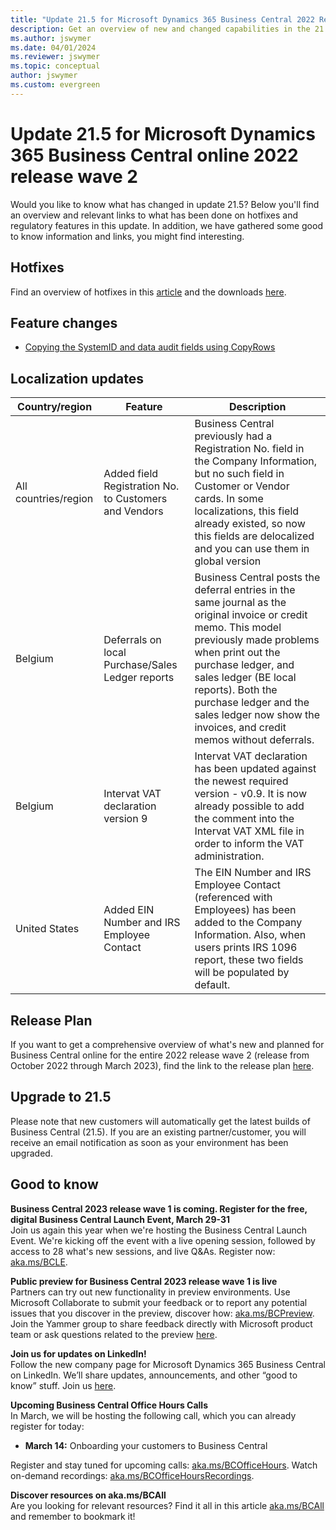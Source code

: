 ```yaml
---
title: "Update 21.5 for Microsoft Dynamics 365 Business Central 2022 Release Wave 2"
description: Get an overview of new and changed capabilities in the 21.5 update of Business Central online, which is part of 2022 release wave 2.
ms.author: jswymer
ms.date: 04/01/2024
ms.reviewer: jswymer
ms.topic: conceptual
author: jswymer
ms.custom: evergreen
---
```


# Update 21.5 for Microsoft Dynamics 365 Business Central online 2022 release wave 2

Would you like to know what has changed in update 21.5? Below you'll find an overview and relevant links to what has been done on hotfixes and regulatory features in this update. In addition, we have gathered some good to know information and links, you might find interesting.

## Hotfixes

Find an overview of hotfixes in this [article](https://support.microsoft.com/help/5024403) and the downloads [here](https://aka.ms/BCDownload).

## Feature changes  
- [Copying the SystemID and data audit fields using CopyRows](/dynamics365/business-central/dev-itpro/developer/devenv-data-transfer#copy-rows)

## Localization updates

| Country/region | Feature  |Description|
|-------------|--------------|--------------|
| All countries/region | Added field Registration No. to Customers and Vendors | Business Central previously had a Registration No. field in the Company Information, but no such field in Customer or Vendor cards. In some localizations, this field already existed, so now this fields are delocalized and you can use them in global version
| Belgium | Deferrals on local Purchase/Sales Ledger reports | Business Central posts the deferral entries in the same journal as the original invoice or credit memo. This model previously made problems when print out the purchase ledger, and sales ledger (BE local reports). Both the purchase ledger and the sales ledger now show the invoices, and credit memos without deferrals.|
| Belgium | Intervat VAT declaration version 9 | Intervat VAT declaration has been updated against the newest required version - v0.9. It is now already possible to add the comment into the Intervat VAT XML file in order to inform the VAT administration. |
| United States | Added EIN Number and IRS Employee Contact | The EIN Number and IRS Employee Contact (referenced with Employees) has been added to the Company Information. Also, when users prints IRS 1096 report, these two fields will be populated by default. |

## Release Plan

If you want to get a comprehensive overview of what's new and planned for Business Central online for the entire 2022 release wave 2 (release from October 2022 through March 2023), find the link to the release plan [here](/dynamics365-release-plan/2022wave2/smb/dynamics365-business-central/planned-features).

## Upgrade to 21.5

Please note that new customers will automatically get the latest builds of Business Central (21.5). If you are an existing partner/customer, you will receive an email notification as soon as your environment has been upgraded.

## Good to know

**Business Central 2023 release wave 1 is coming. Register for the free, digital Business Central Launch Event, March 29-31**  
Join us again this year when we're hosting the Business Central Launch Event. We're kicking off the event with a live opening session, followed by access to 28 what's new sessions, and live Q&As. Register now: [aka.ms/BCLE](https://aka.ms/BCLE).   

**Public preview for Business Central 2023 release wave 1 is live**  
Partners can try out new functionality in preview environments. Use Microsoft Collaborate to submit your feedback or to report any potential issues that you discover in the preview, discover how: [aka.ms/BCPreview](https://aka.ms/BCPreview). Join the Yammer group to share feedback directly with Microsoft product team or ask questions related to the preview [here](https://www.yammer.com/dynamicsnavdev/#/threads/inGroup?type=in_group&feedId=128509960192&view=all).

**Join us for updates on LinkedIn!**  
Follow the new company page for Microsoft Dynamics 365 Business Central on LinkedIn. We’ll share updates, announcements, and other “good to know” stuff. Join us [here](https://www.linkedin.com/company/microsoft-dynamics-365-business-central/). 

**Upcoming Business Central Office Hours Calls**  
In March, we will be hosting the following call, which you can already register for today:

- **March 14:** Onboarding your customers to Business Central

Register and stay tuned for upcoming calls: [aka.ms/BCOfficeHours](https://aka.ms/BCOfficeHours). Watch on-demand recordings: [aka.ms/BCOfficeHoursRecordings](https://aka.ms/BCOfficeHoursRecordings). 

**Discover resources on aka.ms/BCAll**  
Are you looking for relevant resources? Find it all in this article [aka.ms/BCAll](https://aka.ms/BCAll) and remember to bookmark it!
